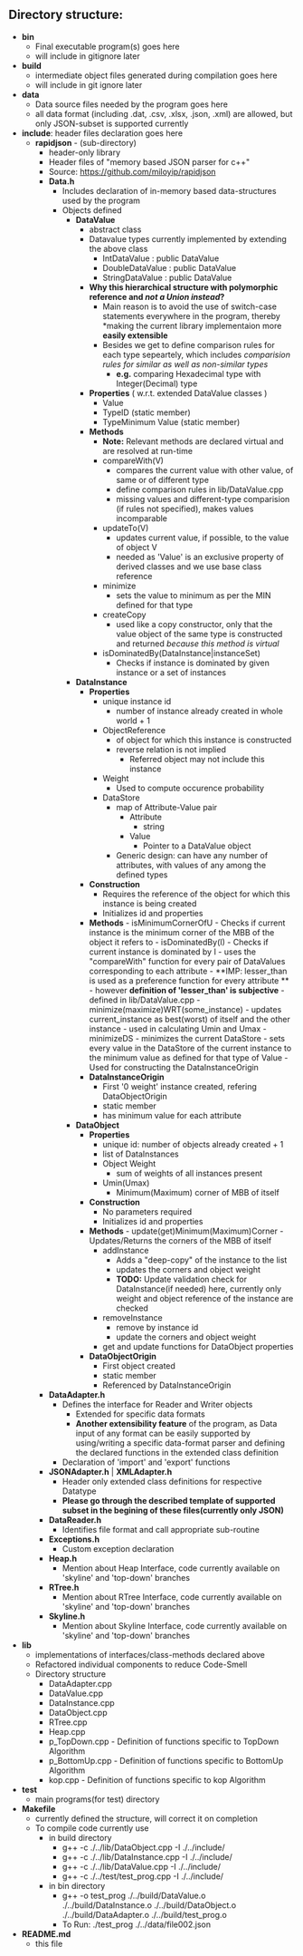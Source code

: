 ## Directory structure:
- **bin**
	- Final executable program(s) goes here
	- will include in gitignore later
- **build**
	- intermediate object files generated during compilation goes here
	- will include in git ignore later
- **data**
	- Data source files needed by the program goes here
	- all data format (including .dat, .csv, .xlsx, .json, .xml) are allowed, but only JSON-subset is supported currently
- **include**: header files declaration goes here
	- **rapidjson** - (sub-directory)
		- header-only library
		- Header files of "memory based JSON parser for c++"
		- Source: https://github.com/miloyip/rapidjson
	  - **Data.h**
	  	- Includes declaration of in-memory based data-structures used by the program
	  	- Objects defined
	  		- **DataValue**
	  			- abstract class
			  	- Datavalue types currently implemented by extending the above class
			  		- IntDataValue : public DataValue
			  		- DoubleDataValue : public DataValue
			  		- StringDataValue : public DataValue
			  	- **Why this hierarchical structure with polymorphic reference and *not a Union instead*?**
			  		- Main reason is to avoid the use of switch-case statements everywhere in the program, thereby *making the current library implementaion more **easily extensible**
			  		- Besides we get to define comparison rules for each type sepeartely, which includes *comparision rules for similar as well as non-similar types*
			  			- **e.g.** comparing Hexadecimal type with Integer(Decimal) type
			  	- **Properties** ( w.r.t. extended DataValue classes )
			  		- Value
			  		- TypeID (static member)
			  		- TypeMinimum Value (static member)
			  	- **Methods**
			  		- **Note:** Relevant methods are declared virtual and are resolved at run-time
			  		- compareWith(V)
			  			- compares the current value with other value, of same or of different type
			  			- define comparison rules in lib/DataValue.cpp
			  			- missing values and different-type comparision (if rules not specified), makes values incomparable
			  		- updateTo(V)
			  			- updates current value, if possible, to the value of object V
			  			- needed as 'Value' is an exclusive property of derived classes and we use base class reference
					- minimize
						- sets the value to minimum as per the MIN defined for that type
					-	createCopy
						- used like a copy constructor, only that the value object of the same type is constructed and returned *because this method is virtual*
					-	isDominatedBy(DataInstance|instanceSet)
						- Checks if instance is dominated by given instance or a set of instances
	  		- **DataInstance**
	  			- **Properties**
	  				- unique instance id
	  					- number of instance already created in whole world + 1
	  				- ObjectReference
	  					- of object for which this instance is constructed
	  					- reverse relation is not implied
	  						- Referred object may not include this instance
	  				- Weight
	  					- Used to compute occurence probability
	  				- DataStore
	  					- map of Attribute-Value pair
	  						- Attribute
	  							- string
	  						- Value
	  							- Pointer to a DataValue object
	  					- Generic design: can have any number of attributes, with values of any among the defined types
	  			- **Construction**
	  				- Requires the reference of the object for which this instance is being created
	  				- Initializes id and properties
	  			- **Methods**
		  			  - isMinimumCornerOfU
							  - Checks if current instance is the minimum corner of the MBB of the object it refers to
					  - isDominatedBy(I)
						  - Checks if current instance is dominated by I
						  - uses the "compareWith" function for every pair of DataValues corresponding to each attribute
					    - **IMP: lesser_than is used as a preference function for every attribute **
							  - however **definition of 'lesser_than' is subjective**
							  - defined in lib/DataValue.cpp
					  - minimize(maximize)WRT(some_instance)
						  - updates current_instance as best(worst) of itself and the other instance
						  - used in calculating Umin and Umax
					  - minimizeDS
						  - minimizes the current DataStore
						  - sets every value in the DataStore of the current instance to the minimum value as defined for that type of Value
						  - Used for constructing the DataInstanceOrigin
	  			- **DataInstanceOrigin**
	  				- First '0 weight' instance created, refering DataObjectOrigin
	  				- static member
	  				- has minimum value for each attribute
	  		- **DataObject**
	  			- **Properties**
	  				- unique id: number of objects already created + 1
	  				- list of DataInstances
	  				- Object Weight
	  					- sum of weights of all instances present
	  				- Umin(Umax)
	  					- Minimum(Maximum) corner of MBB of itself
	  			- **Construction**
	  				- No parameters required
	  				- Initializes id and properties
	  			- **Methods**
						- update(get)Minimum(Maximum)Corner
							- Updates/Returns the corners of the MBB of itself
	  				- addInstance
	  					- Adds a "deep-copy" of the instance to the list
	  					- updates the corners and object weight
	  					- **TODO:** Update validation check for DataInstance(if needed) here, currently only weight and object reference of the instance are checked
	  				- removeInstance
	  					- remove by instance id
	  					- update the corners and object weight
	  				- get and update functions for DataObject properties
	  			- **DataObjectOrigin**
	  				- First object created
	  				- static member
	  				- Referenced by DataInstanceOrigin 
	  - **DataAdapter.h**
	  	- Defines the interface for Reader and Writer objects
	  		- Extended for specific data formats
	  		- **Another extensibility feature** of the program, as Data input of any format can be easily supported by using/writing a specific data-format parser and defining the declared functions in the extended class definition
	  	- Declaration of 'import' and 'export' functions
	  - **JSONAdapter.h** | **XMLAdapter.h**
	  	- Header only extended class definitions for respective Datatype
	  	- **Please go through the described template of supported subset in the begining of these files(currently only JSON)**
	  - **DataReader.h**
	  	- Identifies file format and call appropriate sub-routine
	  - **Exceptions.h**
	  	- Custom exception declaration
	  - **Heap.h**
	  	- Mention about Heap Interface, code currently available on 'skyline' and 'top-down' branches
	  - **RTree.h**
	  	- Mention about RTree Interface, code currently available on 'skyline' and 'top-down' branches
	  - **Skyline.h**
	  	- Mention about Skyline Interface, code currently available on 'skyline' and 'top-down' branches
- **lib**
	- implementations of interfaces/class-methods declared above
	- Refactored individual components to reduce Code-Smell
	- Directory structure
		- DataAdapter.cpp
		- DataValue.cpp
		- DataInstance.cpp
		- DataObject.cpp
		- RTree.cpp
		- Heap.cpp
		- p_TopDown.cpp - Definition of functions specific to TopDown Algorithm
		- p_BottomUp.cpp - Definition of functions specific to BottomUp Algorithm
		- kop.cpp - Definition of functions specific to kop Algorithm
- **test**
	- main programs(for test) directory
- **Makefile**
	- currently defined the structure, will correct it on completion
	- To compile code currently use 
		- in build directory
			- g++ -c ./../lib/DataObject.cpp -I ./../include/
			- g++ -c ./../lib/DataInstance.cpp -I ./../include/
			- g++ -c ./../lib/DataValue.cpp -I ./../include/
			- g++ -c ./../test/test_prog.cpp -I ./../include/
		- in bin directory
			- g++ -o test_prog ./../build/DataValue.o ./../build/DataInstance.o ./../build/DataObject.o ./../build/DataAdapter.o ./../build/test_prog.o
			- To Run: ./test_prog ./../data/file002.json
- **README.md**
	- this file
